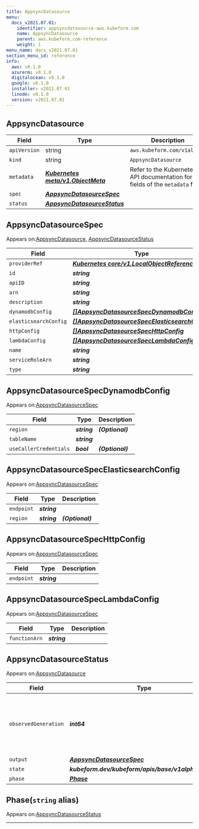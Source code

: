 ```yaml
---
title: AppsyncDatasource
menu:
  docs_v2021.07.01:
    identifier: appsyncdatasource-aws.kubeform.com
    name: AppsyncDatasource
    parent: aws.kubeform.com-reference
    weight: 1
menu_name: docs_v2021.07.01
section_menu_id: reference
info:
  aws: v0.1.0
  azurerm: v0.1.0
  digitalocean: v0.1.0
  google: v0.1.0
  installer: v2021.07.01
  linode: v0.1.0
  version: v2021.07.01
---
```


## AppsyncDatasource
| Field | Type | Description |
| ------ | ----- | ----------- |
| `apiVersion` | string | `aws.kubeform.com/v1alpha1` |
|    `kind` | string | `AppsyncDatasource` |
| `metadata` | ***[Kubernetes meta/v1.ObjectMeta](https://v1-18.docs.kubernetes.io/docs/reference/generated/kubernetes-api/v1.18/#objectmeta-v1-meta)***|Refer to the Kubernetes API documentation for the fields of the `metadata` field.|
| `spec` | ***[AppsyncDatasourceSpec](#appsyncdatasourcespec)***||
| `status` | ***[AppsyncDatasourceStatus](#appsyncdatasourcestatus)***||
## AppsyncDatasourceSpec

Appears on:[AppsyncDatasource](#appsyncdatasource), [AppsyncDatasourceStatus](#appsyncdatasourcestatus)

| Field | Type | Description |
| ------ | ----- | ----------- |
| `providerRef` | ***[Kubernetes core/v1.LocalObjectReference](https://v1-18.docs.kubernetes.io/docs/reference/generated/kubernetes-api/v1.18/#localobjectreference-v1-core)***||
| `id` | ***string***||
| `apiID` | ***string***||
| `arn` | ***string***| ***(Optional)*** |
| `description` | ***string***| ***(Optional)*** |
| `dynamodbConfig` | ***[[]AppsyncDatasourceSpecDynamodbConfig](#appsyncdatasourcespecdynamodbconfig)***| ***(Optional)*** |
| `elasticsearchConfig` | ***[[]AppsyncDatasourceSpecElasticsearchConfig](#appsyncdatasourcespecelasticsearchconfig)***| ***(Optional)*** |
| `httpConfig` | ***[[]AppsyncDatasourceSpecHttpConfig](#appsyncdatasourcespechttpconfig)***| ***(Optional)*** |
| `lambdaConfig` | ***[[]AppsyncDatasourceSpecLambdaConfig](#appsyncdatasourcespeclambdaconfig)***| ***(Optional)*** |
| `name` | ***string***||
| `serviceRoleArn` | ***string***| ***(Optional)*** |
| `type` | ***string***||
## AppsyncDatasourceSpecDynamodbConfig

Appears on:[AppsyncDatasourceSpec](#appsyncdatasourcespec)

| Field | Type | Description |
| ------ | ----- | ----------- |
| `region` | ***string***| ***(Optional)*** |
| `tableName` | ***string***||
| `useCallerCredentials` | ***bool***| ***(Optional)*** |
## AppsyncDatasourceSpecElasticsearchConfig

Appears on:[AppsyncDatasourceSpec](#appsyncdatasourcespec)

| Field | Type | Description |
| ------ | ----- | ----------- |
| `endpoint` | ***string***||
| `region` | ***string***| ***(Optional)*** |
## AppsyncDatasourceSpecHttpConfig

Appears on:[AppsyncDatasourceSpec](#appsyncdatasourcespec)

| Field | Type | Description |
| ------ | ----- | ----------- |
| `endpoint` | ***string***||
## AppsyncDatasourceSpecLambdaConfig

Appears on:[AppsyncDatasourceSpec](#appsyncdatasourcespec)

| Field | Type | Description |
| ------ | ----- | ----------- |
| `functionArn` | ***string***||
## AppsyncDatasourceStatus

Appears on:[AppsyncDatasource](#appsyncdatasource)

| Field | Type | Description |
| ------ | ----- | ----------- |
| `observedGeneration` | ***int64***| ***(Optional)*** Resource generation, which is updated on mutation by the API Server.|
| `output` | ***[AppsyncDatasourceSpec](#appsyncdatasourcespec)***| ***(Optional)*** |
| `state` | ***kubeform.dev/kubeform/apis/base/v1alpha1.State***| ***(Optional)*** |
| `phase` | ***[Phase](#phase)***| ***(Optional)*** |
## Phase(`string` alias)

Appears on:[AppsyncDatasourceStatus](#appsyncdatasourcestatus)

---
